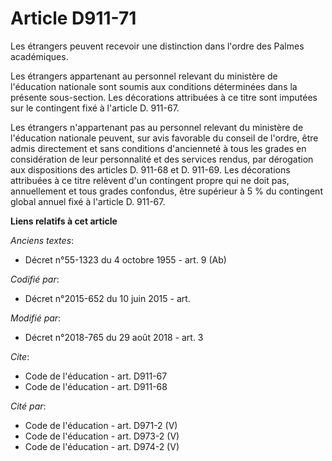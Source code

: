 # Article D911-71

Les étrangers peuvent recevoir une distinction dans l'ordre des Palmes académiques.

Les étrangers appartenant au personnel relevant du ministère de l'éducation nationale sont soumis aux conditions déterminées
dans la présente sous-section. Les décorations attribuées à ce titre sont imputées sur le contingent fixé à l'article D.
911-67.

Les étrangers n'appartenant pas au personnel relevant du ministère de l'éducation nationale peuvent, sur avis favorable du
conseil de l'ordre, être admis directement et sans conditions d'ancienneté à tous les grades en considération de leur
personnalité et des services rendus, par dérogation aux dispositions des articles D. 911-68 et D. 911-69. Les décorations
attribuées à ce titre relèvent d'un contingent propre qui ne doit pas, annuellement et tous grades confondus, être supérieur
à 5 % du contingent global annuel fixé à l'article D. 911-67.

**Liens relatifs à cet article**

_Anciens textes_:

  - Décret n°55-1323 du 4 octobre 1955 - art. 9 (Ab)

_Codifié par_:

  - Décret n°2015-652 du 10 juin 2015 - art.

_Modifié par_:

  - Décret n°2018-765 du 29 août 2018 - art. 3

_Cite_:

  - Code de l'éducation - art. D911-67
  - Code de l'éducation - art. D911-68

_Cité par_:

  - Code de l'éducation - art. D971-2 (V)
  - Code de l'éducation - art. D973-2 (V)
  - Code de l'éducation - art. D974-2 (V)
